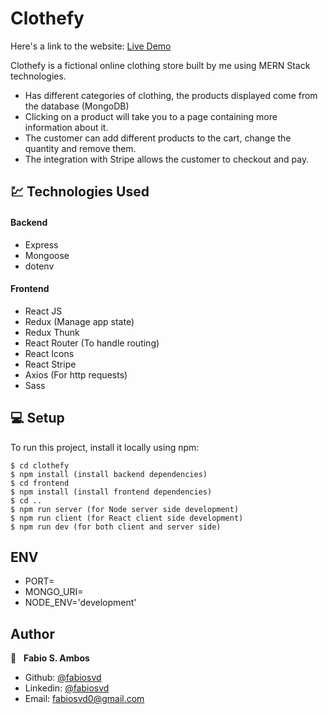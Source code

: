 # Clothefy

Here's a link to the website: [Live Demo](https://clothefy.herokuapp.com/) <br> 

Clothefy is a fictional online clothing store built by me using MERN Stack technologies. 

  -	Has different categories of clothing, the products displayed come from the database (MongoDB)
  -	Clicking on a product will take you to a page containing more information about it.
  -	The customer can add different products to the cart, change the quantity and remove them.
  -	The integration with Stripe allows the customer to checkout and pay. 

## 💹 Technologies Used

#### Backend

- Express
- Mongoose
- dotenv

#### Frontend

- React JS
- Redux (Manage app state)
- Redux Thunk
- React Router (To handle routing)
- React Icons
- React Stripe
- Axios (For http requests)
- Sass

## 💻 Setup

To run this project, install it locally using npm:

```
$ cd clothefy
$ npm install (install backend dependencies)
$ cd frontend
$ npm install (install frontend dependencies)
$ cd ..
$ npm run server (for Node server side development)
$ npm run client (for React client side development)
$ npm run dev (for both client and server side)
```

## ENV
- PORT=
- MONGO_URI=
- NODE_ENV='development'


## Author

👤 &nbsp; **Fabio S. Ambos**

- Github: [@fabiosvd](https://github.com/fabiosvd)
- Linkedin: [@fabiosvd](https://www.linkedin.com/in/fabiosvd/)
- Email: [fabiosvd0@gmail.com](mailto:fabiosvd0@gmail.com)

